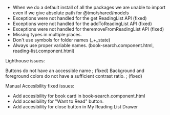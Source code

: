 - When we do a default install of all the packages we are unable to import even if we give absolute path for @tmo/shared/models
- Exceptions were not handled for the get ReadingList API (fixed)
- Exceptions were not handled for the addToReadingList API  (fixed)
- Exceptions were not handled for theremoveFromReadingList API  (fixed)
- Missing types in multiple places.
- Don't use symbols for folder names (_+_state)
- Always use proper variable names. (book-search.component.html, reading-list.component.html)

Lighthouse issues:

Buttons do not have an accessible name  ;  (fixed)
Background and foreground colors do not have a sufficient contrast ratio.  ;  (fixed)

Manual Accesibility fixed issues:
- Add accesibility for book card in book-search.component.html
- Add accesibility for "Want to Read" button.
- Add accesibility for close button in My Reading List Drawer
